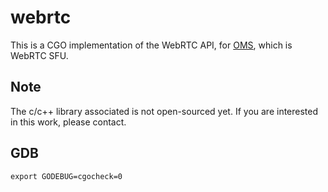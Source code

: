 # webrtc

This is a CGO implementation of the WebRTC API, for [OMS](https://github.com/oddcancer/oms), which is WebRTC SFU.

## Note

The c/c++ library associated is not open-sourced yet. If you are interested in this work, please contact.

## GDB

```code
export GODEBUG=cgocheck=0
```
